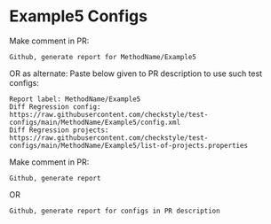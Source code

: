 # Example5 Configs
Make comment in PR:
```
Github, generate report for MethodName/Example5
```
OR as alternate:
Paste below given to PR description to use such test configs:
```
Report label: MethodName/Example5
Diff Regression config: https://raw.githubusercontent.com/checkstyle/test-configs/main/MethodName/Example5/config.xml
Diff Regression projects: https://raw.githubusercontent.com/checkstyle/test-configs/main/MethodName/Example5/list-of-projects.properties
```
Make comment in PR:
```
Github, generate report
```
OR
```
Github, generate report for configs in PR description
```
